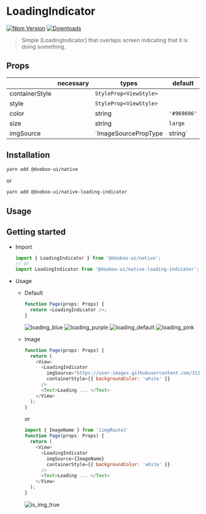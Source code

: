# LoadingIndicator

[![Npm Version](http://img.shields.io/npm/v/@dooboo-ui/native-loading-indicator.svg?style=flat-square)](https://npmjs.org/package/@dooboo-ui/native-loading-indicator)
[![Downloads](http://img.shields.io/npm/dm/@dooboo-ui/native-loading-indicator.svg?style=flat-square)](https://npmjs.org/package/@dooboo-ui/native-loading-indicator)

> Simple [LoadingIndicator] that overlaps screen indicating that it is doing something.

## Props

|                | necessary | types                          | default     | options                      |
| -------------- | --------- | ------------------------------ | ----------- | ---------------------------- |
| containerStyle |           | `StyleProp<ViewStyle>`         |             |                              |
| style          |           | `StyleProp<ViewStyle>`         |             |                              |
| color          |           | string                         | `'#969696'` |                              |
| size           |           | string                         | `large`     | `number | 'small' | 'large'` |
| imgSource      |           | `ImageSourcePropType | string` |             |                              |

## Installation

```sh
yarn add @dooboo-ui/native
```

or

```sh
yarn add @dooboo-ui/native-loading-indicator
```

## Usage

## Getting started

- Import

  ```javascript
  import { LoadingIndicator } from '@dooboo-ui/native';
  // or
  import LoadingIndicator from '@dooboo-ui/native-loading-indicator';
  ```
  
- Usage
  - Default

    ```javascript
    function Page(props: Props) {
      return <LoadingIndicator />;
    }
    ```

      ![loading_blue](https://user-images.githubusercontent.com/31176502/71320019-16663b80-24e9-11ea-8ec0-3a463d5c4632.gif)
      ![loading_purple](https://user-images.githubusercontent.com/31176502/71320020-16663b80-24e9-11ea-8c34-0392f476d371.gif)
      ![loading_default](https://user-images.githubusercontent.com/31176502/71320021-16663b80-24e9-11ea-8eac-e488c47eae1d.gif)
      ![loading_pink](https://user-images.githubusercontent.com/31176502/71320022-16663b80-24e9-11ea-9f8b-39408cfb918f.gif)

  - Image

    ```javascript
    function Page(props: Props) {
      return (
        <View>
          <LoadingIndicator
            imgSource="https://user-images.githubusercontent.com/31176502/71331734-ca61d800-2576-11ea-8934-6a260a1d714e.gif"
            containerStyle={{ backgroundColor: 'white' }}
          />
          <Text>Loading ... </Text>
        </View>
      );
    }
    ```

    or

    ```javascript
    import { ImageName } from '[imgRoute]'
    function Page(props: Props) {
      return (
        <View>
          <LoadingIndicator
            imgSource={ImageName}
            containerStyle={{ backgroundColor: 'white' }}
          />
          <Text>Loading ... </Text>
        </View>
      );
    }
    ```

      ![is_img_true](https://user-images.githubusercontent.com/31176502/71334983-be304780-2583-11ea-9d22-fa92453e68e3.gif)
